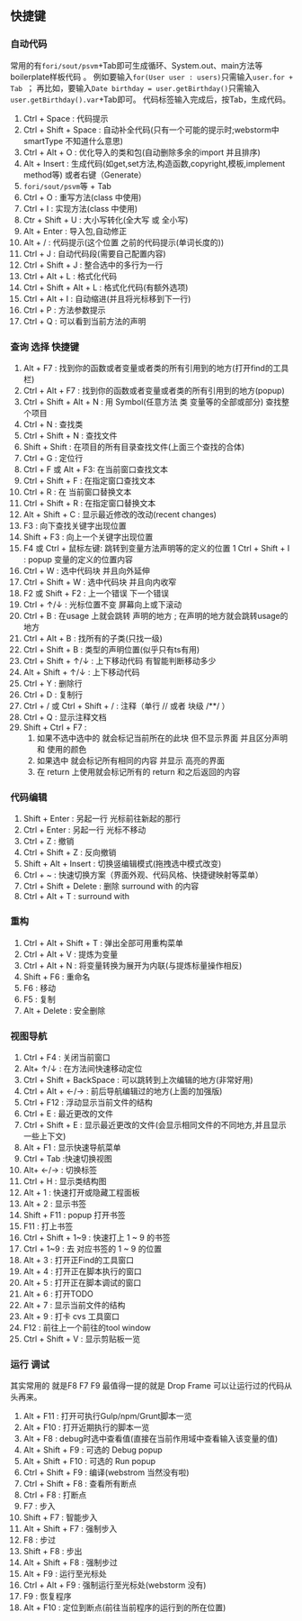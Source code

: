## 快捷键

### 自动代码
常用的有```fori/sout/psvm```+Tab即可生成循环、System.out、main方法等boilerplate样板代码 。
例如要输入```for(User user : users)```只需输入```user.for + Tab ```；
再比如，要输入```Date birthday = user.getBirthday()```只需输入```user.getBirthday().var```+Tab即可。
代码标签输入完成后，按Tab，生成代码。

1. Ctrl + Space : 代码提示
1. Ctrl + Shift + Space : 自动补全代码(只有一个可能的提示时;webstorm中 smartType 不知道什么意思)
1. Ctrl + Alt + O : 优化导入的类和包(自动删除多余的import 并且排序)
1. Alt + Insert : 生成代码(如get,set方法,构造函数,copyright,模板,implement method等) 或者右键（Generate）
1. ```fori/sout/psvm```等 + Tab
1. Ctrl + O : 重写方法(class 中使用)
1. Ctrl + I : 实现方法(class 中使用)
1. Ctr + Shift + U : 大小写转化(全大写 或 全小写)
1. Alt + Enter : 导入包,自动修正
1. Alt + / : 代码提示(这个位置 之前的代码提示(单词长度的))
1. Ctrl + J : 自动代码段(需要自己配置内容)
1. Ctrl + Shift + J : 整合选中的多行为一行
1. Ctrl + Alt + L : 格式化代码
1. Ctrl + Shift + Alt + L : 格式化代码(有额外选项)
1. Ctrl + Alt + I : 自动缩进(并且将光标移到下一行)
1. Ctrl + P : 方法参数提示
1. Ctrl + Q : 可以看到当前方法的声明


### 查询 选择 快捷键
1. Alt + F7 : 找到你的函数或者变量或者类的所有引用到的地方(打开find的工具栏)
1. Ctrl + Alt + F7 : 找到你的函数或者变量或者类的所有引用到的地方(popup)
1. Ctrl + Shift + Alt + N : 用 Symbol(任意方法 类 变量等的全部或部分) 查找整个项目
1. Ctrl + N : 查找类
1. Ctrl + Shift + N : 查找文件
1. Shift + Shift : 在项目的所有目录查找文件(上面三个查找的合体)
1. Ctrl + G : 定位行
1. Ctrl + F 或 Alt + F3: 在当前窗口查找文本
1. Ctrl + Shift + F : 在指定窗口查找文本
1. Ctrl + R : 在 当前窗口替换文本
1. Ctrl + Shift + R : 在指定窗口替换文本
1. Alt + Shift + C : 显示最近修改的改动(recent changes)
1. F3 : 向下查找关键字出现位置
1. Shift + F3 : 向上一个关键字出现位置
1. F4 或 Ctrl + 鼠标左键: 跳转到变量方法声明等的定义的位置
1  Ctrl + Shift + I : popup 变量的定义的位置内容
1. Ctrl + W : 选中代码块 并且向外延伸
1. Ctrl + Shift + W :  选中代码块 并且向内收窄
1. F2 或 Shift + F2 : 上一个错误 下一个错误
1. Ctrl + ↑/↓ : 光标位置不变 屏幕向上或下滚动
1. Ctrl + B : 在usage 上就会跳转 声明的地方 ; 在声明的地方就会跳转usage的地方
1. Ctrl + Alt + B : 找所有的子类(只找一级)
1. Ctrl + Shift + B : 类型的声明位置(似乎只有ts有用)
1. Ctrl + Shift + ↑/↓ : 上下移动代码 有智能判断移动多少 
1. Alt + Shift + ↑/↓ : 上下移动代码  
1. Ctrl + Y : 删除行
1. Ctrl + D : 复制行
1. Ctrl + / 或 Ctrl + Shift + / :  注释（单行 // 或者 块级 /**/ ）
1. Ctrl + Q : 显示注释文档
1. Shift + Ctrl + F7 : 
    1. 如果不选中选中的 就会标记当前所在的此块 但不显示界面 并且区分声明 和 使用的颜色
    2. 如果选中 就会标记所有相同的内容 并显示 高亮的界面
    3. 在 return 上使用就会标记所有的 return 和之后返回的内容

### 代码编辑
1. Shift + Enter : 另起一行 光标前往新起的那行
2. Ctrl + Enter : 另起一行 光标不移动
3. Ctrl + Z : 撤销
4. Ctrl + Shift + Z : 反向撤销
5. Shift + Alt + Insert :  切换竖编辑模式(拖拽选中模式改变)
6. Ctrl + ~ : 快速切换方案（界面外观、代码风格、快捷键映射等菜单）
1. Ctrl + Shift + Delete : 删除 surround with 的内容
1. Ctrl + Alt + T : surround with

### 重构
1. Ctrl + Alt + Shift + T : 弹出全部可用重构菜单
1. Ctrl + Alt + V : 提炼为变量
1. Ctrl + Alt + N : 将变量转换为展开为内联(与提炼标量操作相反) 
1. Shift + F6 : 重命名
1. F6 : 移动
1. F5 : 复制
1. Alt + Delete : 安全删除


### 视图导航
1. Ctrl + F4 : 关闭当前窗口
1. Alt+ ↑/↓ : 在方法间快速移动定位
1. Ctrl + Shift + BackSpace : 可以跳转到上次编辑的地方(非常好用)
1. Ctrl + Alt + ←/→ : 前后导航编辑过的地方(上面的加强版)
1. Ctrl + F12 : 浮动显示当前文件的结构
1. Ctrl + E : 最近更改的文件
1. Ctrl + Shift + E : 显示最近更改的文件(会显示相同文件的不同地方,并且显示一些上下文)
1. Alt + F1 : 显示快速导航菜单
1. Ctrl + Tab :快速切换视图
1. Alt+ ←/→ :  切换标签
1. Ctrl + H : 显示类结构图
1. Alt + 1 : 快速打开或隐藏工程面板
1. Alt + 2 : 显示书签
1. Shift + F11 : popup 打开书签
1. F11 : 打上书签
1. Ctrl + Shift + 1~9 : 快速打上 1 ~ 9 的书签
1. Ctrl +  1~9 : 去 对应书签的 1 ~ 9 的位置
1. Alt + 3 : 打开正Find的工具窗口
1. Alt + 4 : 打开正在脚本执行的窗口
1. Alt + 5 : 打开正在脚本调试的窗口
1. Alt + 6 : 打开TODO
1. Alt + 7 : 显示当前文件的结构
1. Alt + 9 : 打卡 cvs 工具窗口
1. F12 : 前往上一个前往的tool window
1. Ctrl + Shift + V : 显示剪贴板一览 

### 运行 调试
其实常用的 就是F8 F7 F9 最值得一提的就是 Drop Frame 可以让运行过的代码从头再来。

1. Alt + F11 : 打开可执行Gulp/npm/Grunt脚本一览
1. Alt + F10 : 打开近期执行的脚本一览
1. Alt + F8 : debug时选中查看值(直接在当前作用域中查看输入该变量的值)
1. Alt + Shift + F9 : 可选的 Debug popup
1. Alt + Shift + F10 : 可选的 Run popup
1. Ctrl + Shift + F9 : 编译(webstrom 当然没有啦)
1. Ctrl + Shift + F8 : 查看所有断点
1. Ctrl + F8 : 打断点
1. F7 : 步入
1. Shift + F7 : 智能步入
1. Alt + Shift + F7 : 强制步入
1. F8 : 步过
1. Shift + F8 : 步出
1. Alt + Shift + F8 : 强制步过
1. Alt + F9 : 运行至光标处
1. Ctrl + Alt + F9 : 强制运行至光标处(webstorm 没有)
1. F9 : 恢复程序
1. Alt + F10 : 定位到断点(前往当前程序的运行到的所在位置)
